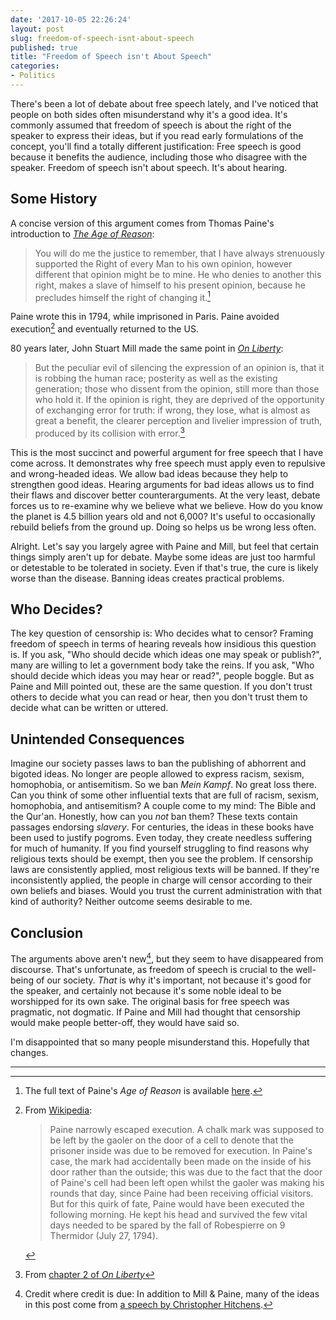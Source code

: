 ```yaml
---
date: '2017-10-05 22:26:24'
layout: post
slug: freedom-of-speech-isnt-about-speech
published: true
title: "Freedom of Speech isn't About Speech"
categories:
- Politics
---
```


There's been a lot of debate about free speech lately, and I've noticed that people on both sides often misunderstand why it's a good idea. It's commonly assumed that freedom of speech is about the right of the speaker to express their ideas, but if you read early formulations of the concept, you'll find a totally different justification: Free speech is good because it benefits the audience, including those who disagree with the speaker. Freedom of speech isn't about speech. It's about hearing.


## Some History

A concise version of this argument comes from Thomas Paine's introduction to [*The Age of Reason*](https://en.wikipedia.org/wiki/The_Age_of_Reason):

> You will do me the justice to remember, that I have always strenuously supported the Right of every Man to his own opinion, however different that opinion might be to mine. He who denies to another this right, makes a slave of himself to his present opinion, because he precludes himself the right of changing it.[^reason_intro]

Paine wrote this in 1794, while imprisoned in Paris. Paine avoided execution[^paine_execution] and eventually returned to the US.

80 years later, John Stuart Mill made the same point in [*On Liberty*](https://en.wikipedia.org/wiki/On_Liberty):

> But the peculiar evil of silencing the expression of an opinion is, that it is robbing the human race; posterity as well as the existing generation; those who dissent from the opinion, still more than those who hold it. If the opinion is right, they are deprived of the opportunity of exchanging error for truth: if wrong, they lose, what is almost as great a benefit, the clearer perception and livelier impression of truth, produced by its collision with error.[^liberty]

This is the most succinct and powerful argument for free speech that I have come across. It demonstrates why free speech must apply even to repulsive and wrong-headed ideas. We allow bad ideas because they help to strengthen good ideas. Hearing arguments for bad ideas allows us to find their flaws and discover better counterarguments. At the very least, debate forces us to re-examine why we believe what we believe. How do you know the planet is 4.5 billion years old and not 6,000? It's useful to occasionally rebuild beliefs from the ground up. Doing so helps us be wrong less often.

Alright. Let's say you largely agree with Paine and Mill, but feel that certain things simply aren't up for debate. Maybe some ideas are just too harmful or detestable to be tolerated in society. Even if that's true, the cure is likely worse than the disease. Banning ideas creates practical problems.


## Who Decides?

The key question of censorship is: Who decides what to censor? Framing freedom of speech in terms of hearing reveals how insidious this question is. If you ask, "Who should decide which ideas one may speak or publish?", many are willing to let a government body take the reins. If you ask, "Who should decide which ideas you may hear or read?", people boggle. But as Paine and Mill pointed out, these are the same question. If you don't trust others to decide what you can read or hear, then you don't trust them to decide what can be written or uttered.


## Unintended Consequences

Imagine our society passes laws to ban the publishing of abhorrent and bigoted ideas. No longer are people allowed to express racism, sexism, homophobia, or antisemitism. So we ban *Mein Kampf*. No great loss there. Can you think of some other influential texts that are full of racism, sexism, homophobia, and antisemitism? A couple come to my mind: The Bible and the Qur'an. Honestly, how can you *not* ban them? These texts contain passages endorsing *slavery*. For centuries, the ideas in these books have been used to justify pogroms. Even today, they create needless suffering for much of humanity. If you find yourself struggling to find reasons why religious texts should be exempt, then you see the problem. If censorship laws are consistently applied, most religious texts will be banned. If they're inconsistently applied, the people in charge will censor according to their own beliefs and biases. Would you trust the current administration with that kind of authority? Neither outcome seems desirable to me.


## Conclusion

The arguments above aren't new[^credit], but they seem to have disappeared from discourse. That's unfortunate, as freedom of speech is crucial to the well-being of our society. *That* is why it's important, not because it's good for the speaker, and certainly not because it's some noble ideal to be worshipped for its own sake. The original basis for free speech was pragmatic, not dogmatic. If Paine and Mill had thought that censorship would make people better-off, they would have said so.

I'm disappointed that so many people misunderstand this. Hopefully that changes.

---

[^reason_intro]: The full text of Paine's *Age of Reason* is available [here](http://www.ushistory.org/paine/reason/intro.htm).

[^paine_execution]: From [Wikipedia](https://en.wikipedia.org/wiki/Thomas_Paine#The_Age_of_Reason):
    > Paine narrowly escaped execution. A chalk mark was supposed to be left by the gaoler on the door of a cell to denote that the prisoner inside was due to be removed for execution. In Paine's case, the mark had accidentally been made on the inside of his door rather than the outside; this was due to the fact that the door of Paine's cell had been left open whilst the gaoler was making his rounds that day, since Paine had been receiving official visitors. But for this quirk of fate, Paine would have been executed the following morning. He kept his head and survived the few vital days needed to be spared by the fall of Robespierre on 9 Thermidor (July 27, 1794).

[^liberty]: From [chapter 2 of *On Liberty*](https://en.wikisource.org/wiki/On_Liberty/Chapter_2)

[^credit]: Credit where credit is due: In addition to Mill & Paine, many of the ideas in this post come from [a speech by Christopher Hitchens](https://www.youtube.com/watch?v=4Z2uzEM0ugY).
